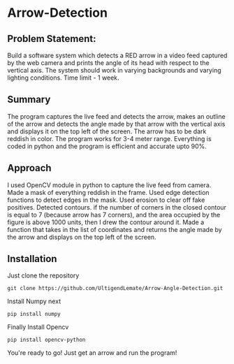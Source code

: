 # Arrow-Detection

## Problem Statement:
Build a software system which detects a RED arrow in a video feed captured by the web camera and prints the angle of its head with respect to the vertical axis. The system should work in varying backgrounds and varying lighting conditions. Time limit - 1 week.

## Summary
The program captures the live feed and detects the arrow, makes an outline of the arrow and detects the angle made by that arrow with the vertical axis and displays it on the top left of the screen. The arrow has to be dark reddish in color. The program works for 3-4 meter range. Everything is coded in python and the program is efficient and accurate upto 90%. 

## Approach
I used OpenCV module in python to capture the live feed from camera. Made a mask of everything reddish in the frame. Used edge detection functions to detect edges in the mask. Used erosion to clear off fake positives. Detected contours. if the number of corners in the closed contour is equal to 7 (because arrow has 7 corners), and the area occupied  by the figure is above 1000 units, then I drew the contour around it. Made a function that takes in the list of coordinates and returns the angle made by the arrow and displays on the top left of the screen.

## Installation

Just clone the repository

```
git clone https://github.com/UltigendLemate/Arrow-Angle-Detection.git
```

Install Numpy next

```
pip install numpy
```

Finally Install Opencv

```
pip install opencv-python
```

You're ready to go! Just get an arrow and run the program!

